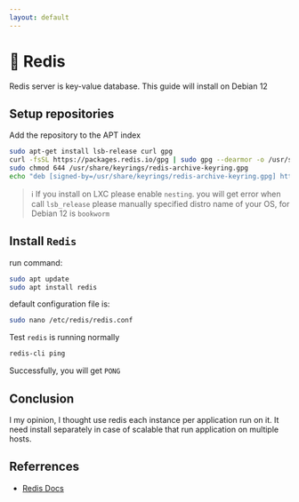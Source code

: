 ```yaml
---
layout: default
---
```

# :book: Redis

Redis server is key-value database. This guide will install on Debian 12

## Setup repositories

Add the repository to the APT index

```sh
sudo apt-get install lsb-release curl gpg
curl -fsSL https://packages.redis.io/gpg | sudo gpg --dearmor -o /usr/share/keyrings/redis-archive-keyring.gpg
sudo chmod 644 /usr/share/keyrings/redis-archive-keyring.gpg
echo "deb [signed-by=/usr/share/keyrings/redis-archive-keyring.gpg] https://packages.redis.io/deb $(lsb_release -cs) main" | sudo tee /etc/apt/sources.list.d/redis.list
```

> :information_source: If you install on LXC please enable `nesting`. you will get error when call `lsb_release` please manually specified distro name of your OS, for Debian 12 is `bookworm`

## Install `Redis`

run command:

```sh
sudo apt update
sudo apt install redis
```

default configuration file is:

```sh
sudo nano /etc/redis/redis.conf
```

Test `redis` is running normally

```sh
redis-cli ping
```

Successfully, you will get `PONG`

## Conclusion

I my opinion, I thought use redis each instance per application run on it. It need install separately in case of scalable that run application on multiple hosts.

## Referrences

- [Redis Docs](https://redis.io/docs/latest/operate/oss_and_stack/install/install-redis/install-redis-on-linux/)
